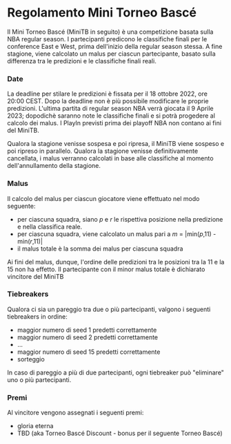 # Regolamento Mini Torneo Bascé

Il Mini Torneo Bascé (MiniTB in seguito) è una competizione basata sulla NBA regular season. I
partecipanti predicono le classifiche finali per le conference East e West, prima dell'inizio della
regular season stessa. A fine stagione, viene calcolato un malus per ciascun partecipante, basato
sulla differenza tra le predizioni e le classifiche finali reali.

### Date

La deadline per stilare le predizioni è fissata per il 18 ottobre 2022, ore 20:00 CEST. Dopo la
deadline non è più possibile modificare le proprie predizioni. L'ultima partita di regular season
NBA verrà giocata il 9 Aprile 2023; dopodichè saranno note le classifiche finali e si potrà
progedere al calcolo dei malus. I PlayIn previsti prima dei playoff NBA non contano ai fini del
MiniTB.

Qualora la stagione venisse sospesa e poi ripresa, il MiniTB viene sospeso e poi ripreso in
parallelo. Qualora la stagione venisse definitivamente cancellata, i malus verranno calcolati in
base alle classifiche al momento dell'annullamento della stagione.

### Malus

Il calcolo del malus per ciascun giocatore viene effettuato nel modo seguente:

* per ciascuna squadra, siano _p_ e _r_ le rispettiva posizione nella predizione e nella classifica
  reale.
* per ciascuna squadra, viene calcolato un malus pari a _m_ = |min(_p_,11) - min(_r_,11)|
* il malus totale è la somma dei malus per ciascuna squadra

Ai fini del malus, dunque, l'ordine delle predizioni tra le posizioni tra la 11 e la 15 non ha
effetto. Il partecipante con il minor malus totale è dichiarato vincitore del MiniTB

### Tiebreakers

Qualora ci sia un pareggio tra due o più partecipanti, valgono i seguenti tiebreakers in ordine:

* maggior numero di seed 1 predetti correttamente
* maggior numero di seed 2 predetti correttamente
* ...
* maggior numero di seed 15 predetti correttamente
* sorteggio

In caso di pareggio a più di due partecipanti, ogni tiebreaker può "eliminare" uno o più
partecipanti.

### Premi

Al vincitore vengono assegnati i seguenti premi:

* gloria eterna
* TBD (aka Torneo Bascé Discount - bonus per il seguente Torneo Bascé)
